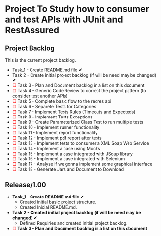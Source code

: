 <h1>Project To Study how to consumer and test APIs with JUnit and RestAssured</h1>

<h2>Project Backlog</h2>

<p>This is the current project backlog.</p>

<ul>
    <li>Task_1 - Create README.md file <b>✔</b></li>
    <li>Task 2 - Create initial project backlog (if will be need may be changed) <b>✔</b></li>
    <li><b><span style="color: red;">☐</span></b> Task 3 - Plan and Document backlog in a list on this document</li>
    <li><b><span style="color: red;">☐</span></b> Task 4 - Generic Code Review to correct the project pattern (to consider test another APIs)</li>
    <li><b><span style="color: red;">☐</span></b> Task 5 - Complete basic flow to the reqres api</li>
    <li><b><span style="color: red;">☐</span></b> Task 6 - Separete Tests for Categories</li>
    <li><b><span style="color: red;">☐</span></b> Task 7 - Implement Tests Rules (Timeouts and Expecteds)</li>
    <li><b><span style="color: red;">☐</span></b> Task 8 - Implement Tests Exceptions</li>
    <li><b><span style="color: red;">☐</span></b> Task 9 - Create Parameterized Class Test to run multiple tests</li>
    <li><b><span style="color: red;">☐</span></b> Task 10 - Implement runner functionality</li>
    <li><b><span style="color: red;">☐</span></b> Task 11 - Implement report functionality</li>
    <li><b><span style="color: red;">☐</span></b> Task 12 - Implement pdf report after tests</li>
    <li><b><span style="color: red;">☐</span></b> Task 13 - Implement tests to consumer a XML Soap Web Service</li>
    <li><b><span style="color: red;">☐</span></b> Task 14 - Implement a case using Mocks</li>
    <li><b><span style="color: red;">☐</span></b> Task 15 - Implement a case integrated with JSoup library</li>
    <li><b><span style="color: red;">☐</span></b> Task 16 - Implement a case integrated with Selenium</li>
    <li><b><span style="color: red;">☐</span></b> Task 17 - Analyse if we gonna implement some graphical interface</li>
    <li><b><span style="color: red;">☐</span></b> Task 18 - Generate Jars and Document to Download</li>
</ul>

<h2>Release/1.00</h2>

<ul>   
    <li><b>Task_1 - Create README.md file ✔</b> <br>
        <ul>
            <li>Created initial basic project structure.</li>
            <li>Created Inicial README.md.</li>
        </ul>
    </li>
    <li><b>Task 2 - Created initial project backlog (if will be need may be changed) ✔</b> <br>
        <ul>
            <li>Defined Requiries and created initial project backlog. </li>
        </ul>
    </li>
    <li><b><span style="color: red;">☐</span> Task 3 - Plan and Document backlog in a list on this document</b></li>
</ul>